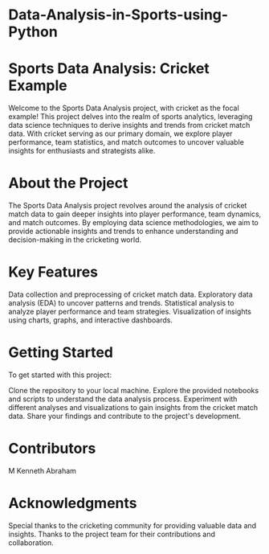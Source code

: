 # Data-Analysis-in-Sports-using-Python
# Sports Data Analysis: Cricket Example
Welcome to the Sports Data Analysis project, with cricket as the focal example! This project delves into the realm of sports analytics, leveraging data science techniques to derive insights and trends from cricket match data. With cricket serving as our primary domain, we explore player performance, team statistics, and match outcomes to uncover valuable insights for enthusiasts and strategists alike.

# About the Project
The Sports Data Analysis project revolves around the analysis of cricket match data to gain deeper insights into player performance, team dynamics, and match outcomes. By employing data science methodologies, we aim to provide actionable insights and trends to enhance understanding and decision-making in the cricketing world.

# Key Features
Data collection and preprocessing of cricket match data.
Exploratory data analysis (EDA) to uncover patterns and trends.
Statistical analysis to analyze player performance and team strategies.
Visualization of insights using charts, graphs, and interactive dashboards.
# Getting Started
To get started with this project:

Clone the repository to your local machine.
Explore the provided notebooks and scripts to understand the data analysis process.
Experiment with different analyses and visualizations to gain insights from the cricket match data.
Share your findings and contribute to the project's development.
# Contributors
M Kenneth Abraham
# Acknowledgments
Special thanks to the cricketing community for providing valuable data and insights.
Thanks to the project team for their contributions and collaboration.

